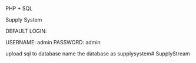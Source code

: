 PHP + SQL

Supply System

DEFAULT LOGIN:

USERNAME: admin
PASSWORD: admin

upload sql to database
name the database as supplysystem# SupplyStream

